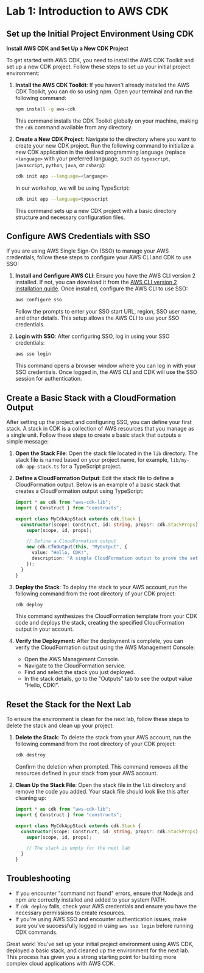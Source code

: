 # Lab 1: Introduction to AWS CDK

## Set up the Initial Project Environment Using CDK

**Install AWS CDK and Set Up a New CDK Project**

To get started with AWS CDK, you need to install the AWS CDK Toolkit and set up a new CDK project. Follow these steps to set up your initial project environment:

1. **Install the AWS CDK Toolkit**:
   If you haven't already installed the AWS CDK Toolkit, you can do so using npm. Open your terminal and run the following command:

   ```bash
   npm install -g aws-cdk
   ```

   This command installs the CDK Toolkit globally on your machine, making the `cdk` command available from any directory.

2. **Create a New CDK Project**:
   Navigate to the directory where you want to create your new CDK project. Run the following command to initialize a new CDK application in the desired programming language (replace `<language>` with your preferred language, such as `typescript`, `javascript`, `python`, `java`, or `csharp`):
   ```bash
   cdk init app --language=<language>
   ```
   In our workshop, we will be using TypeScript:
   ```bash
   cdk init app --language=typescript
   ```
   This command sets up a new CDK project with a basic directory structure and necessary configuration files.

## Configure AWS Credentials with SSO

If you are using AWS Single Sign-On (SSO) to manage your AWS credentials, follow these steps to configure your AWS CLI and CDK to use SSO:

1. **Install and Configure AWS CLI**:
   Ensure you have the AWS CLI version 2 installed. If not, you can download it from the [AWS CLI version 2 installation guide](https://docs.aws.amazon.com/cli/latest/userguide/install-cliv2.html). Once installed, configure the AWS CLI to use SSO:

   ```bash
   aws configure sso
   ```

   Follow the prompts to enter your SSO start URL, region, SSO user name, and other details. This setup allows the AWS CLI to use your SSO credentials.

2. **Login with SSO**:
   After configuring SSO, log in using your SSO credentials:
   ```bash
   aws sso login
   ```
   This command opens a browser window where you can log in with your SSO credentials. Once logged in, the AWS CLI and CDK will use the SSO session for authentication.

## Create a Basic Stack with a CloudFormation Output

After setting up the project and configuring SSO, you can define your first stack. A stack in CDK is a collection of AWS resources that you manage as a single unit. Follow these steps to create a basic stack that outputs a simple message:

1. **Open the Stack File**:
   Open the stack file located in the `lib` directory. The stack file is named based on your project name, for example, `lib/my-cdk-app-stack.ts` for a TypeScript project.

2. **Define a CloudFormation Output**:
   Edit the stack file to define a CloudFormation output. Below is an example of a basic stack that creates a CloudFormation output using TypeScript:

   ```typescript
   import * as cdk from "aws-cdk-lib";
   import { Construct } from "constructs";

   export class MyCdkAppStack extends cdk.Stack {
     constructor(scope: Construct, id: string, props?: cdk.StackProps) {
       super(scope, id, props);

       // Define a CloudFormation output
       new cdk.CfnOutput(this, "MyOutput", {
         value: "Hello, CDK!",
         description: "A simple CloudFormation output to prove the setup works",
       });
     }
   }
   ```

3. **Deploy the Stack**:
   To deploy the stack to your AWS account, run the following command from the root directory of your CDK project:

   ```bash
   cdk deploy
   ```

   This command synthesizes the CloudFormation template from your CDK code and deploys the stack, creating the specified CloudFormation output in your account.

4. **Verify the Deployment**:
   After the deployment is complete, you can verify the CloudFormation output using the AWS Management Console:
   - Open the AWS Management Console.
   - Navigate to the CloudFormation service.
   - Find and select the stack you just deployed.
   - In the stack details, go to the "Outputs" tab to see the output value "Hello, CDK!".

## Reset the Stack for the Next Lab

To ensure the environment is clean for the next lab, follow these steps to delete the stack and clean up your project:

1. **Delete the Stack**:
   To delete the stack from your AWS account, run the following command from the root directory of your CDK project:

   ```bash
   cdk destroy
   ```

   Confirm the deletion when prompted. This command removes all the resources defined in your stack from your AWS account.

2. **Clean Up the Stack File**:
   Open the stack file in the `lib` directory and remove the code you added. Your stack file should look like this after cleaning up:

   ```typescript
   import * as cdk from "aws-cdk-lib";
   import { Construct } from "constructs";

   export class MyCdkAppStack extends cdk.Stack {
     constructor(scope: Construct, id: string, props?: cdk.StackProps) {
       super(scope, id, props);

       // The stack is empty for the next lab
     }
   }
   ```

## Troubleshooting

- If you encounter "command not found" errors, ensure that Node.js and npm are correctly installed and added to your system PATH.
- If `cdk deploy` fails, check your AWS credentials and ensure you have the necessary permissions to create resources.
- If you're using AWS SSO and encounter authentication issues, make sure you've successfully logged in using `aws sso login` before running CDK commands.

Great work! You've set up your initial project environment using AWS CDK, deployed a basic stack, and cleaned up the environment for the next lab. This process has given you a strong starting point for building more complex cloud applications with AWS CDK.
